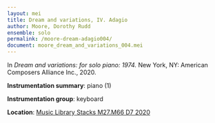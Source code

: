 ```yaml
---
layout: mei
title: Dream and variations, IV. Adagio
author: Moore, Dorothy Rudd
ensemble: solo
permalink: /moore-dream-adagio004/
document: moore_dream_and_variations_004.mei
---
```


In *Dream and variations: for solo piano: 1974.* New York, NY: American Composers Alliance Inc., 2020.

**Instrumentation summary**: piano (1)

**Instrumentation group**: keyboard

**Location**: <a href="https://tufts.primo.exlibrisgroup.com/permalink/01TUN_INST/1kc9gia/alma991018326542503851" target="_blank">Music Library Stacks M27.M66 D7 2020</a>
